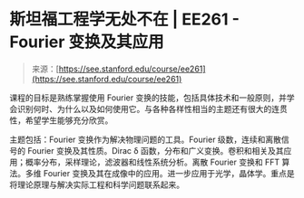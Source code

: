 <!--yml

category: 未分类

date: 2024-05-27 15:01:58

-->

# 斯坦福工程学无处不在 | EE261 - Fourier 变换及其应用

> 来源：[https://see.stanford.edu/course/ee261](https://see.stanford.edu/course/ee261)

课程的目标是熟练掌握使用 Fourier 变换的技能，包括具体技术和一般原则，并学会识别何时、为什么以及如何使用它。与各种各样性相当的主题还有很大的连贯性，希望学生能够充分欣赏。

主题包括：Fourier 变换作为解决物理问题的工具。Fourier 级数，连续和离散信号的 Fourier 变换及其性质。Dirac δ 函数，分布和广义变换。卷积和相关及其应用；概率分布，采样理论，滤波器和线性系统分析。离散 Fourier 变换和 FFT 算法。多维 Fourier 变换及其在成像中的应用。进一步应用于光学，晶体学。重点是将理论原理与解决实际工程和科学问题联系起来。
